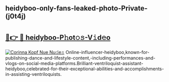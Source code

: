 ## heidyboo-only-fans​-leaked-photo​-Private-(j0t4j)


# <h2><a href="https://mediaupload.pro?title=heidyboo&ref=git">🔗👉 🔴 heidyboo-P𝚑ot𝚘𝚜-V𝚒d𝚎o</a></h2>

[![Corinna Kopf Nue Nu𝚍e𝚜](https://i.imgur.com/0qMVB7G.gif)](https://mediaupload.pro?title=heidyboo&ref=git)
Online-influencer-heidyboo,known-for-publishing-dance-and-lifestyle-content,-including-performances-and-vlogs-on-social-media-platforms.Brilliant-ventriloquist-assistant-heidyboo,celebrated-for-their-exceptional-abilities-and-accomplishments-in-assisting-ventriloquists.  